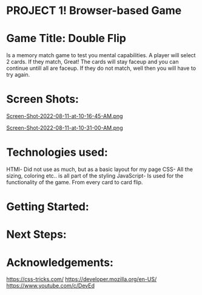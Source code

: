 # PROJECT 1! **Browser-based Game**

# Game Title: Double Flip 
Is a memory match game to test you mental capabilities. A player will select 2 cards. If they match, Great! The cards will stay faceup and you can continue untill all are faceup. If they do not match, well then you will have to try again. 

# Screen Shots:
[Screen-Shot-2022-08-11-at-10-16-45-AM.png](https://postimg.cc/bGG9rD5y)

[Screen-Shot-2022-08-11-at-10-31-00-AM.png](https://postimg.cc/VrfG6LXD)

# Technologies used: 
HTMl- Did not use as much, but as a basic layout for my page
CSS- All the sizing, coloring etc.. is all part of the styling
JavaScript- Is used for the functionality of the game. From every card to card flip.

# Getting Started: 


# Next Steps:



# Acknowledgements:

https://css-tricks.com/
https://developer.mozilla.org/en-US/
https://www.youtube.com/c/DevEd

